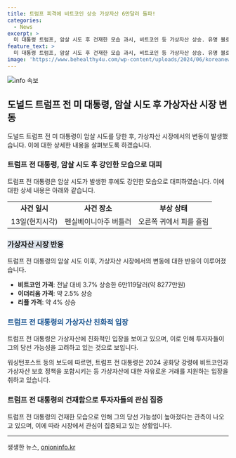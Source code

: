 ```yaml
---
title: 트럼프 피격에 비트코인 상승 가상자산 6만달러 돌파!
categories:
  - News
excerpt: >
  미 대통령 트럼프, 암살 시도 후 건재한 모습 과시, 비트코인 등 가상자산 상승. 유명 블로거 유세진 사진으로 전해진 트럼프 대통령은 펜실베이니아주 버틀러 집회 중 오른쪽 귀에 총알을 맞았지만 빠르게 대피해 암살 시도를 벗어냈다. 이로인해 가상자산 시장은 트럼프 대통령의 당선 가능성이 높아졌다는 전망에 비트코인 등의 상승세를 보이고 있으며, 트럼프 대통령이 가상자산 친화적 행보를 보이고 있는 것으로 알려져 있다. 미 공화당 전당대회에서는 비트코인과 가상자산 보호 정책이 담긴 강령을 채택하기도 했다.
feature_text: >
  미 대통령 트럼프, 암살 시도 후 건재한 모습 과시, 비트코인 등 가상자산 상승. 유명 블로거 유세진 사진으로 전해진 트럼프 대통령은 펜실베이니아주 버틀러 집회 중 오른쪽 귀에 총알을 맞았지만 빠르게 대피해 암살 시도를 벗어냈다. 이로인해 가상자산 시장은 트럼프 대통령의 당선 가능성이 높아졌다는 전망에 비트코인 등의 상승세를 보이고 있으며, 트럼프 대통령이 가상자산 친화적 행보를 보이고 있는 것으로 알려져 있다. 미 공화당 전당대회에서는 비트코인과 가상자산 보호 정책이 담긴 강령을 채택하기도 했다.
image: 'https://www.behealthy4u.com/wp-content/uploads/2024/06/koreanews.jpg'
---
```


<p><img src="https://www.behealthy4u.com/wp-content/uploads/2024/06/koreanews.jpg" alt="info 속보" /></p>

<h2 data-ke-size="size26">도널드 트럼프 전 미 대통령, 암살 시도 후 가상자산 시장 변동</h2>

<p data-ke-size="size16">도널드 트럼프 전 미 대통령이 암살 시도를 당한 후, 가상자산 시장에서의 변동이 발생했습니다. 이에 대한 상세한 내용을 살펴보도록 하겠습니다.</p>

<h3>트럼프 전 대통령, 암살 시도 후 강인한 모습으로 대피</h3>

<p data-ke-size="size16">트럼프 전 대통령은 암살 시도가 발생한 후에도 강인한 모습으로 대피하였습니다. 이에 대한 상세 내용은 아래와 같습니다.</p>

<table>
  <tr>
    <td style="text-align: center; height: 17px;"><b>사건 일시</b></td>
    <td style="text-align: center; height: 17px;"><b>사건 장소</b></td>
    <td style="text-align: center; height: 17px;"><b>부상 상태</b></td>
  </tr>
  <tr>
    <td style="text-align: center; height: 17px;">13일(현지시각)</td>
    <td style="text-align: center; height: 17px;">펜실베이니아주 버틀러</td>
    <td style="text-align: center; height: 17px;">오른쪽 귀에서 피를 흘림</td>
  </tr>
</table>

<h3><b><span style="background-color: #21538527;">가상자산 시장 반응</span></b></h3>

<p data-ke-size="size16">트럼프 전 대통령의 암살 시도 이후, 가상자산 시장에서의 변동에 대한 반응이 이루어졌습니다.</p>

<ul>
  <li><b>비트코인 가격</b>: 전날 대비 3.7% 상승한 6만119달러(약 8277만원)</li>
  <li><b>이더리움 가격</b>: 약 2.5% 상승</li>
  <li><b>리플 가격</b>: 약 4% 상승</li>
</ul>

<h3><b><span style="color: #1a5490;">트럼프 전 대통령의 가상자산 친화적 입장</span></b></h3>

<p data-ke-size="size16">트럼프 전 대통령은 가상자산에 친화적인 입장을 보이고 있으며, 이로 인해 투자자들이 그의 당선 가능성을 고려하고 있는 것으로 보입니다.</p>

<p data-ke-size="size16">워싱턴포스트 등의 보도에 따르면, 트럼프 전 대통령은 2024 공화당 강령에 비트코인과 가상자산 보호 정책을 포함시키는 등 가상자산에 대한 자유로운 거래를 지원하는 입장을 취하고 있습니다.</p>

<h3>트럼프 전 대통령의 건재함으로 투자자들의 관심 집중</h3>

<p data-ke-size="size16">트럼프 전 대통령의 건재한 모습으로 인해 그의 당선 가능성이 높아졌다는 관측이 나오고 있으며, 이에 따라 시장에서 관심이 집중되고 있는 상황입니다.</p>

<hr>

<p data-ke-size="size16"></p>
생생한 뉴스, <a href="https://onioninfo.kr" rel="dofollow">onioninfo.kr</a>


